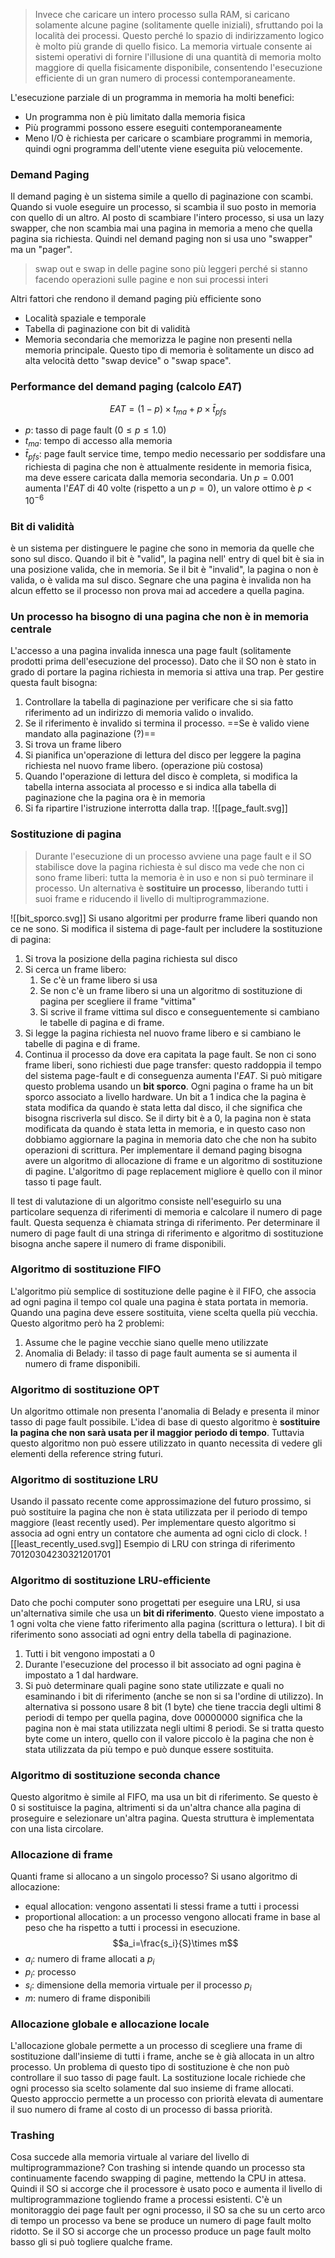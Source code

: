> Invece che caricare un intero processo sulla RAM, si caricano solamente alcune pagine (solitamente quelle iniziali), sfruttando poi la località dei processi. Questo perché lo spazio di indirizzamento logico è molto più grande di quello fisico. La memoria virtuale consente ai sistemi operativi di fornire l'illusione di una quantità di memoria molto maggiore di quella fisicamente disponibile, consentendo l'esecuzione efficiente di un gran numero di processi contemporaneamente.

L'esecuzione parziale di un programma in memoria ha molti benefici: 
- Un programma non è più limitato dalla memoria fisica
- Più programmi possono essere eseguiti contemporaneamente
- Meno I/O è richiesta per caricare o scambiare programmi in memoria, quindi ogni programma dell'utente viene eseguita più velocemente.
### Demand Paging
Il demand paging è un sistema simile a quello di paginazione con scambi. Quando si vuole eseguire un processo, si scambia il suo posto in memoria con quello di un altro. Al posto di scambiare l'intero processo, si usa un lazy swapper, che non scambia mai una pagina in memoria a meno che quella pagina sia richiesta. Quindi nel demand paging non si usa uno "swapper" ma un "pager".
> swap out e swap in delle pagine sono più leggeri perché si stanno facendo operazioni sulle pagine e non sui processi interi

Altri fattori che rendono il demand paging più efficiente sono
- Località spaziale e temporale
- Tabella di paginazione con bit di validità 
- Memoria secondaria che memorizza le pagine non presenti nella memoria principale. Questo tipo di memoria è solitamente un disco ad alta velocità detto "swap device" o "swap space".
### Performance del demand paging (calcolo $EAT$)
$$EAT=(1-p)\times t_{ma}+p\times \bar t_{pfs}$$
- $p$: tasso di page fault ($0\le p\le 1.0$)
- $t_{ma}$: tempo di accesso alla memoria
- $\bar t_{pfs}$: page fault service time, tempo medio necessario per soddisfare una richiesta di pagina che non è attualmente residente in memoria fisica, ma deve essere caricata dalla memoria secondaria.
Un $p=0.001$ aumenta l'$EAT$ di 40 volte (rispetto a un $p=0$), un valore ottimo è $p<10^{-6}$
### Bit di validità
è un sistema per distinguere le pagine che sono in memoria da quelle che sono sul disco. Quando il bit è "valid", la pagina nell' entry di quel bit è sia in una posizione valida, che in memoria. Se il bit è "invalid", la pagina o non è valida, o è valida ma sul disco. Segnare che una pagina è invalida non ha alcun effetto se il processo non prova mai ad accedere a quella pagina.
### Un processo ha bisogno di una pagina che non è in memoria centrale
L'accesso a una pagina invalida innesca una page fault (solitamente prodotti prima dell'esecuzione del processo). Dato che il SO non è stato in grado di portare la pagina richiesta in memoria si attiva una trap. Per gestire questa fault bisogna: 
1. Controllare la tabella di paginazione per verificare che si sia fatto riferimento ad un indirizzo di memoria valido o invalido.
2. Se il riferimento è invalido si termina il processo. ==Se è valido viene mandato alla paginazione (?)==
3. Si trova un frame libero
4. Si pianifica un'operazione di lettura del disco per leggere la pagina richiesta nel nuovo frame libero. (operazione più costosa)
5. Quando l'operazione di lettura del disco è completa, si modifica la tabella interna associata al processo e si indica alla tabella di paginazione che la pagina ora è in memoria
6. Si fa ripartire l'istruzione interrotta dalla trap.
![[page_fault.svg]]
### Sostituzione di pagina
> Durante l'esecuzione di un processo avviene una page fault e il SO stabilisce dove la pagina richiesta è sul disco ma vede che non ci sono frame liberi: tutta la memoria è in uso e non si può terminare il processo. Un alternativa è **sostituire un processo**, liberando tutti i suoi frame e riducendo il livello di multiprogrammazione.

![[bit_sporco.svg]]
Si usano algoritmi per produrre frame liberi quando non ce ne sono. Si modifica il sistema di page-fault per includere la sostituzione di pagina: 
1. Si trova la posizione della pagina richiesta sul disco
2. Si cerca un frame libero:
	1. Se c'è un frame libero si usa
	2. Se non c'è un frame libero si una un algoritmo di sostituzione di pagina per scegliere il frame "vittima"
	3. Si scrive il frame vittima sul disco e conseguentemente si cambiano le tabelle di pagina e di frame.
3. Si legge la pagina richiesta nel nuovo frame libero e  si cambiano le tabelle di pagina e di frame.
4. Continua il processo da dove era capitata la page fault.
Se non ci sono frame liberi, sono richiesti due page transfer: questo raddoppia il tempo del sistema page-fault e di conseguenza aumenta l'$EAT$. Si può mitigare questo problema usando un **bit sporco**.
Ogni pagina o frame ha un bit sporco associato a livello hardware. Un bit a 1 indica che la pagina è stata modifica da quando è stata letta dal disco, il che significa che bisogna riscriverla sul disco. Se il dirty bit è a 0, la pagina non è stata modificata da quando è stata letta in memoria, e in questo caso non dobbiamo aggiornare la pagina in memoria dato che che non ha subito operazioni di scrittura.
Per implementare il demand paging bisogna avere un algoritmo di allocazione di frame e un algoritmo di sostituzione di pagine. L'algoritmo di page replacement migliore è quello con il minor tasso ti page fault.

Il test di valutazione di un algoritmo consiste nell'eseguirlo su una particolare sequenza di riferimenti di memoria e calcolare il numero di page fault. Questa sequenza è chiamata stringa di riferimento. Per determinare il numero di page fault di una stringa di riferimento e algoritmo di sostituzione bisogna anche sapere il numero di frame disponibili.
### Algoritmo di sostituzione FIFO
L'algoritmo più semplice di sostituzione delle pagine è il FIFO, che associa ad ogni pagina il tempo col quale una pagina è stata portata in memoria. Quando una pagina deve essere sostituita, viene scelta quella più vecchia. Questo algoritmo però ha 2 problemi:
1. Assume che le pagine vecchie siano quelle meno utilizzate
2. Anomalia di Belady: il tasso di page fault aumenta se si aumenta il numero di frame disponibili.
### Algoritmo di sostituzione OPT
Un algoritmo ottimale non presenta l'anomalia di Belady e presenta il minor tasso di page fault possibile. L'idea di base di questo algoritmo è **sostituire la pagina che non sarà usata per il maggior periodo di tempo**. Tuttavia questo algoritmo non può essere utilizzato in quanto necessita di vedere gli elementi della reference string futuri.
### Algoritmo di sostituzione LRU
Usando il passato recente come approssimazione del futuro prossimo, si può sostituire la pagina che non è stata utilizzata per il periodo di tempo maggiore (least recently used). Per implementare questo algoritmo si associa ad ogni entry un contatore che aumenta ad ogni ciclo di clock.
![[least_recently_used.svg]]
Esempio di LRU con stringa di riferimento $70120304230321201701$
### Algoritmo di sostituzione LRU-efficiente
Dato che pochi computer sono progettati per eseguire una LRU, si usa un'alternativa simile che usa un **bit di riferimento**. Questo viene impostato a 1 ogni volta che viene fatto riferimento alla pagina (scrittura o lettura). I bit di riferimento sono associati ad ogni entry della tabella di paginazione.
1. Tutti i bit vengono impostati a 0
2. Durante l'esecuzione del processo il bit associato ad ogni pagina è impostato a 1 dal hardware.
3. Si può determinare quali pagine sono state utilizzate e quali no esaminando i bit di riferimento (anche se non si sa l'ordine di utilizzo).
In alternativa si possono usare 8 bit (1 byte) che tiene traccia degli ultimi 8 periodi di tempo per quella pagina, dove $00000000$ significa che la pagina non è mai stata utilizzata negli ultimi 8 periodi. Se si tratta questo byte come un intero, quello con il valore piccolo è la pagina che non è stata utilizzata da più tempo e può dunque essere sostituita.
### Algoritmo di sostituzione seconda chance
Questo algoritmo è simile al FIFO, ma usa un bit di riferimento. Se questo è 0 si sostituisce la pagina, altrimenti si da un'altra chance alla pagina di proseguire e selezionare un'altra pagina. Questa struttura è implementata con una lista circolare. 
### Allocazione di frame
Quanti frame si allocano a un singolo processo? Si usano algoritmo di allocazione: 
- equal allocation: vengono assentati li stessi frame a tutti i processi
- proportional allocation: a un processo vengono allocati frame in base al peso che ha rispetto a tutti i processi in esecuzione.
$$a_i=\frac{s_i}{S}\times m$$
- $a_i$: numero di frame allocati a $p_i$
- $p_i$: processo
- $s_i$: dimensione della memoria virtuale per il processo $p_i$
- $m$: numero di frame disponibili
### Allocazione globale e allocazione locale
L'allocazione globale permette a un processo di scegliere una frame di sostituzione dall'insieme di tutti i frame, anche se è già allocata in un altro processo. Un problema di questo tipo di sostituzione è che non può controllare il suo tasso di page fault.
La sostituzione locale richiede che ogni processo sia scelto solamente dal suo insieme di frame allocati. Questo approccio permette a un processo con priorità elevata di aumentare il suo numero di frame al costo di un processo di bassa priorità.
### Trashing
Cosa succede alla memoria virtuale al variare del livello di multiprogrammazione? 
Con trashing si intende quando un processo sta continuamente facendo swapping di pagine, mettendo la CPU in attesa. Quindi il SO si accorge che il processore è usato poco e aumenta il livello di multiprogrammazione togliendo frame a processi esistenti. C'è un monitoraggio dei page fault per ogni processo, il SO sa che su un certo arco di tempo un processo va bene se produce un numero di page fault molto ridotto.
Se il SO si accorge che un processo produce un page fault molto basso gli si può togliere
qualche frame.